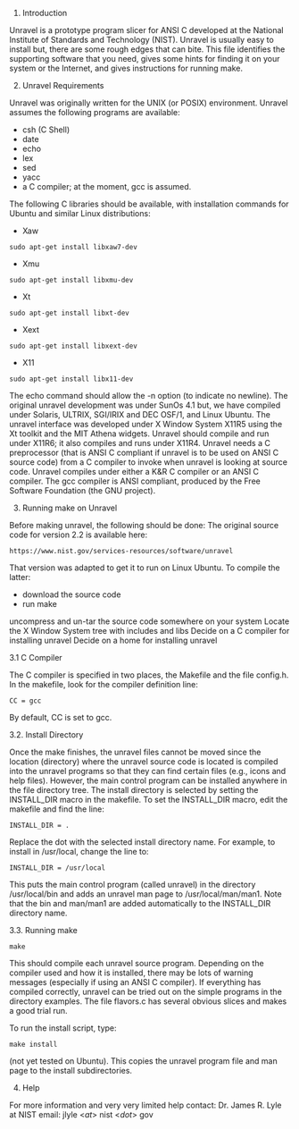 1. Introduction 

Unravel is a prototype program slicer for ANSI C developed at the National Institute of Standards and Technology (NIST). Unravel is usually easy to install but, there are some rough edges that can bite. This file identifies the supporting software that you need, gives some hints for finding it on your system or the Internet, and gives instructions for running make.

2. Unravel Requirements

Unravel was originally written for the UNIX (or POSIX) environment. Unravel assumes the following programs are available:

* csh (C Shell)
* date
* echo
* lex
* sed
* yacc
* a C compiler; at the moment, gcc is assumed.

The following C libraries should be available, with installation commands for Ubuntu and similar Linux distributions:

* Xaw

```sudo apt-get install libxaw7-dev```

* Xmu

```sudo apt-get install libxmu-dev```

* Xt

```sudo apt-get install libxt-dev```

* Xext

```sudo apt-get install libxext-dev```

* X11

```sudo apt-get install libx11-dev```


The echo command should allow the -n option (to indicate no newline). The original unravel development was under SunOs 4.1 but, we have compiled under Solaris, ULTRIX, SGI/IRIX and DEC OSF/1, and Linux Ubuntu. The unravel interface was developed under X Window System X11R5 using the Xt toolkit and the MIT Athena widgets. Unravel should compile and run under X11R6; it also compiles and runs under X11R4. Unravel needs a C preprocessor (that is ANSI C compliant if unravel is to be used on ANSI C source code) from a C compiler to invoke when unravel is looking at source code. Unravel compiles under either a K&R C compiler or an ANSI C compiler. The gcc compiler is ANSI compliant, produced by the Free Software Foundation (the GNU project).


3. Running make on Unravel

Before making unravel, the following should be done:
The original source code for version 2.2 is available here: 

```https://www.nist.gov/services-resources/software/unravel```

That version was adapted to get it to run on Linux Ubuntu. To compile the latter:

* download the source code
* run make

uncompress and un-tar the source code somewhere on your system Locate the X Window System tree with includes and libs
Decide on a C compiler for installing unravel
Decide on a home for installing unravel


3.1 C Compiler

The C compiler is specified in two places, the Makefile and the file config.h.
In the makefile, look for the compiler definition line: 

```CC = gcc```

By default, CC is set to gcc.


3.2. Install Directory

Once the make finishes, the unravel files cannot be moved since the location (directory) where the unravel source code is located is compiled into the unravel programs so that they can find certain files (e.g., icons and help files). However, the main control program can be installed anywhere in the file directory tree. The install directory is selected by setting the INSTALL_DIR macro in the makefile. To set the INSTALL_DIR macro, edit the makefile and find the line: 

```INSTALL_DIR = .``` 

Replace the dot with the selected install directory name. For example, to install in /usr/local, change the line to:

```INSTALL_DIR = /usr/local```

This puts the main control program (called unravel) in the directory /usr/local/bin and adds an unravel man page to /usr/local/man/man1. Note that the bin and man/man1 are added automatically to the INSTALL_DIR directory name.

3.3. Running make

```make```

This should compile each unravel source program. Depending on the compiler used and how it is installed, there may be lots of warning messages (especially if using an ANSI C compiler). If everything has compiled correctly, unravel can be tried out on the simple programs in the directory examples. The file flavors.c has several obvious slices and makes a good trial run.

To run the install script, type: 

```make install``` 

(not yet tested on Ubuntu). This copies the unravel program file and man page to the install subdirectories.

4. Help

For more information and very very limited help contact:
Dr. James R. Lyle at NIST email: jlyle <_at_> nist <_dot_> gov 
